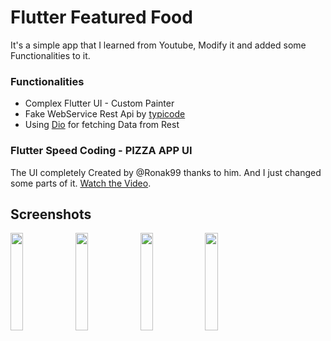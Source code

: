 
# Flutter Featured Food
It's a simple app that I learned from Youtube, Modify it and added some Functionalities to it.

### Functionalities
- Complex Flutter UI - Custom Painter
- Fake WebService Rest Api by [typicode](https://jsonplaceholder.typicode.com/ "typicode")
- Using [Dio](https://pub.dev/packages/dio "Dio") for fetching Data from Rest


### Flutter Speed Coding - PIZZA APP UI
The UI completely Created by @Ronak99 thanks to him. And I just changed some parts of it. [Watch the Video](https://youtu.be/Ob_uJgHseOI "Watch the Video").


## Screenshots


<img src="https://raw.githubusercontent.com/payam-zahedi/featured-food-sample/master/assets/ss/photo5868283588724764825.jpg" align="left" width="20%" >

<img src="https://raw.githubusercontent.com/payam-zahedi/featured-food-sample/master/assets/ss/photo5868283588724764827.jpg" align="left" width="20%" >

<img src="https://raw.githubusercontent.com/payam-zahedi/featured-food-sample/master/assets/ss/photo5868283588724764831.jpg" align="left" width="20%" >

<img src="https://raw.githubusercontent.com/payam-zahedi/featured-food-sample/master/assets/ss/photo5868283588724764829.jpg" align="left" width="20%" >


